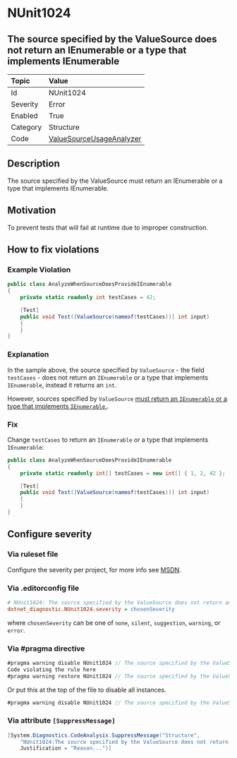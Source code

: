# NUnit1024

## The source specified by the ValueSource does not return an IEnumerable or a type that implements IEnumerable

| Topic    | Value
| :--      | :--
| Id       | NUnit1024
| Severity | Error
| Enabled  | True
| Category | Structure
| Code     | [ValueSourceUsageAnalyzer](https://github.com/nunit/nunit.analyzers/blob/master/src/nunit.analyzers/ValueSourceUsage/ValueSourceUsageAnalyzer.cs)

## Description

The source specified by the ValueSource must return an IEnumerable or a type that implements IEnumerable.

## Motivation

To prevent tests that will fail at runtime due to improper construction.

## How to fix violations

### Example Violation

```csharp
public class AnalyzeWhenSourceDoesProvideIEnumerable
{
    private static readonly int testCases = 42;

    [Test]
    public void Test([ValueSource(nameof(testCases))] int input)
    {
    }
}
```

### Explanation

In the sample above, the source specified by `ValueSource` - the field `testCases` - does not return an `IEnumerable` or a type that implements `IEnumerable`,
instead it returns an `int`.

However, sources specified by `ValueSource` [must return an `IEnumerable` or a type that implements `IEnumerable`.](https://github.com/nunit/docs/wiki/ValueSource-Attribute).

### Fix

Change `testCases` to return an `IEnumerable` or a type that implements `IEnumerable`:

```csharp
public class AnalyzeWhenSourceDoesProvideIEnumerable
{
    private static readonly int[] testCases = new int[] { 1, 2, 42 };

    [Test]
    public void Test([ValueSource(nameof(testCases))] int input)
    {
    }
}
```

<!-- start generated config severity -->
## Configure severity

### Via ruleset file

Configure the severity per project, for more info see [MSDN](https://msdn.microsoft.com/en-us/library/dd264949.aspx).

### Via .editorconfig file

```ini
# NUnit1024: The source specified by the ValueSource does not return an IEnumerable or a type that implements IEnumerable
dotnet_diagnostic.NUnit1024.severity = chosenSeverity
```

where `chosenSeverity` can be one of `none`, `silent`, `suggestion`, `warning`, or `error`.

### Via #pragma directive

```csharp
#pragma warning disable NUnit1024 // The source specified by the ValueSource does not return an IEnumerable or a type that implements IEnumerable
Code violating the rule here
#pragma warning restore NUnit1024 // The source specified by the ValueSource does not return an IEnumerable or a type that implements IEnumerable
```

Or put this at the top of the file to disable all instances.

```csharp
#pragma warning disable NUnit1024 // The source specified by the ValueSource does not return an IEnumerable or a type that implements IEnumerable
```

### Via attribute `[SuppressMessage]`

```csharp
[System.Diagnostics.CodeAnalysis.SuppressMessage("Structure",
    "NUnit1024:The source specified by the ValueSource does not return an IEnumerable or a type that implements IEnumerable",
    Justification = "Reason...")]
```
<!-- end generated config severity -->

